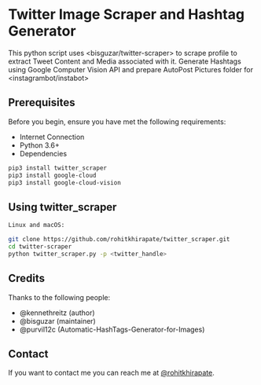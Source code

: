 # Twitter Image Scraper and Hashtag Generator

This python script uses <bisguzar/twitter-scraper> to scrape profile to extract Tweet Content and Media associated with it. Generate Hashtags using Google Computer Vision API and prepare AutoPost Pictures folder for <instagrambot/instabot>


## Prerequisites

Before you begin, ensure you have met the following requirements:

* Internet Connection
* Python 3.6+
* Dependencies
```bash
pip3 install twitter_scraper
pip3 install google-cloud
pip3 install google-cloud-vision

```
## Using twitter_scraper

```bash
Linux and macOS:

git clone https://github.com/rohitkhirapate/twitter_scraper.git
cd twitter-scraper
python twitter_scraper.py -p <twitter_handle>
```

## Credits

Thanks to the following people:

* @kennethreitz (author)
* @bisguzar (maintainer)
* @purvil12c (Automatic-HashTags-Generator-for-Images)


## Contact
If you want to contact me you can reach me at [@rohitkhirapate](https://twitter.com/rohitkhirapate).
